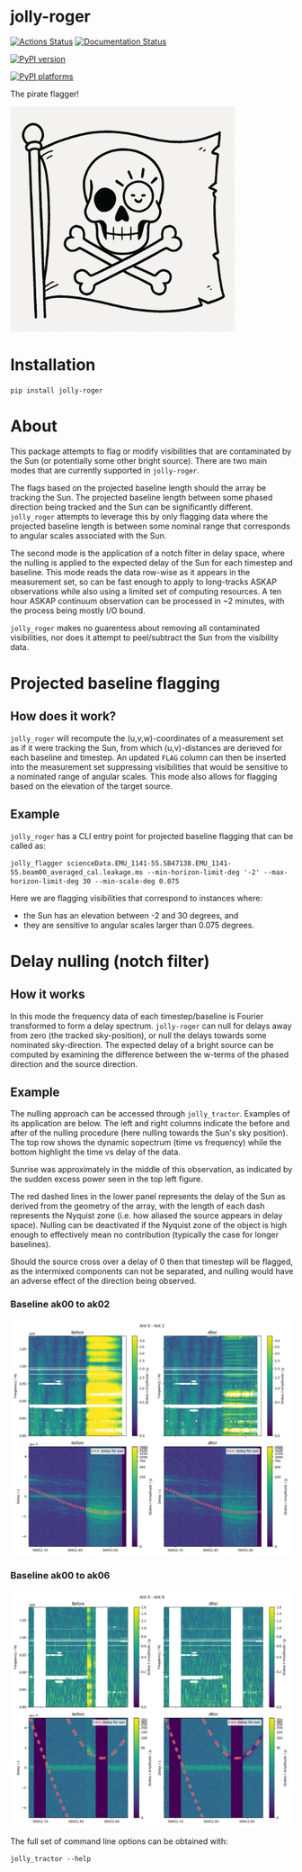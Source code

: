 # jolly-roger

[![Actions Status][actions-badge]][actions-link]
[![Documentation Status][rtd-badge]][rtd-link]

[![PyPI version][pypi-version]][pypi-link]
<!-- [![Conda-Forge][conda-badge]][conda-link] -->
[![PyPI platforms][pypi-platforms]][pypi-link]

<!-- [![GitHub Discussion][github-discussions-badge]][github-discussions-link] -->

<!-- SPHINX-START -->

<!-- prettier-ignore-start -->
[actions-badge]:            https://github.com/flint-crew/jolly-roger/workflows/CI/badge.svg
[actions-link]:             https://github.com/flint-crew/jolly-roger/actions
[conda-badge]:              https://img.shields.io/conda/vn/conda-forge/jolly-roger
[conda-link]:               https://github.com/conda-forge/jolly-roger-feedstock
[github-discussions-badge]: https://img.shields.io/static/v1?label=Discussions&message=Ask&color=blue&logo=github
[github-discussions-link]:  https://github.com/flint-crew/jolly-roger/discussions
[pypi-link]:                https://pypi.org/project/jolly-roger/
[pypi-platforms]:           https://img.shields.io/pypi/pyversions/jolly-roger
[pypi-version]:             https://img.shields.io/pypi/v/jolly-roger
[rtd-badge]:                https://readthedocs.org/projects/jolly-roger/badge/?version=latest
[rtd-link]:                 https://jolly-roger.readthedocs.io/en/latest/?badge=latest

<!-- prettier-ignore-end -->

The pirate flagger!

<img src="logo.png" alt="The Jolly Roger Flag" style="width:400px;"/>


# Installation

`pip install jolly-roger`

# About

This package attempts to flag or modify visibilities that are contaminated by the Sun (or potentially some other bright source). There are two main modes that are currently supported in `jolly-roger`.

The flags based on the projected baseline length should the array be tracking the Sun. The projected baseline length between some phased direction being tracked and the Sun can be significantly different. `jolly_roger` attempts to leverage this by only flagging data where the projected baseline length is between some nominal range that corresponds to angular scales associated with the Sun.

The second mode is the application of a notch filter in delay space, where the nulling is applied to the expected delay of the Sun for each timestep and baseline. This mode reads the data row-wise as it appears in the measurement set, so can be fast enough to apply to long-tracks ASKAP observations while also using a limited set of computing resources. A ten hour ASKAP continuum observation can be processed in ~2 minutes, with the process being mostly I/O bound.

`jolly_roger` makes no guarentess about removing all contaminated visibilities, nor does it attempt to peel/subtract the Sun from the visibility data.

# Projected baseline flagging
## How does it work?

`jolly_roger` will recompute the (u,v,w)-coordinates of a measurement set as if it were tracking the Sun, from which (u,v)-distances are derieved for each baseline and timestep. An updated `FLAG` column can then be inserted into the measurement set suppressing visibilities that would be sensitive to a nominated range of angular scales. This mode also allows for flagging based on the elevation of the target source.

## Example

`jolly_roger` has a CLI entry point for projected baseline flagging that can be called as:

```
jolly_flagger scienceData.EMU_1141-55.SB47138.EMU_1141-55.beam00_averaged_cal.leakage.ms --min-horizon-limit-deg '-2' --max-horizon-limit-deg 30 --min-scale-deg 0.075
```

Here we are flagging visibilities that correspond to instances where:
- the Sun has an elevation between -2 and 30 degrees, and
- they are sensitive to angular scales larger than 0.075 degrees.

# Delay nulling (notch filter)
## How it works

In this mode the frequency data of each timestep/baseline is Fourier transformed to form a delay spectrum. `jolly-roger` can null for delays away from zero (the tracked sky-position), or null the delays towards some nominated sky-direction. The expected delay of a bright source can be computed by examining the difference between the w-terms of the phased direction and the source direction.

## Example

The nulling approach can be accessed through `jolly_tractor`. Examples of its application are below. The left and right columns indicate the before and after of the nulling procedure (here nulling towards the Sun's sky position). The top row shows the dynamic sopectrum (time vs frequency) while the bottom highlight the time vs delay of the data.

Sunrise was approximately in the middle of this observation, as indicated by the sudden excess power seen in the top left figure.

The red dashed lines in the lower panel represents the delay of the Sun as derived from the geometry of the array, with the length of each dash represents the Nyquist zone (i.e. how aliased the source appears in delay space). Nulling can be deactivated if the Nyquist zone of the object is high enough to effectively mean no contribution (typically the case for longer baselines). 

Should the source cross over a delay of 0 then that timestep will be flagged, as the intermixed components can not be separated, and nulling would have an adverse effect of the direction being observed.

### Baseline ak00 to ak02
![Example 1](docs/images/baseline_data_0_2_comparison.png)

### Baseline ak00 to ak06
![Example 1](docs/images/baseline_data_0_6_comparison.png)

The full set of command line options can be obtained with:

```
jolly_tractor --help
```
